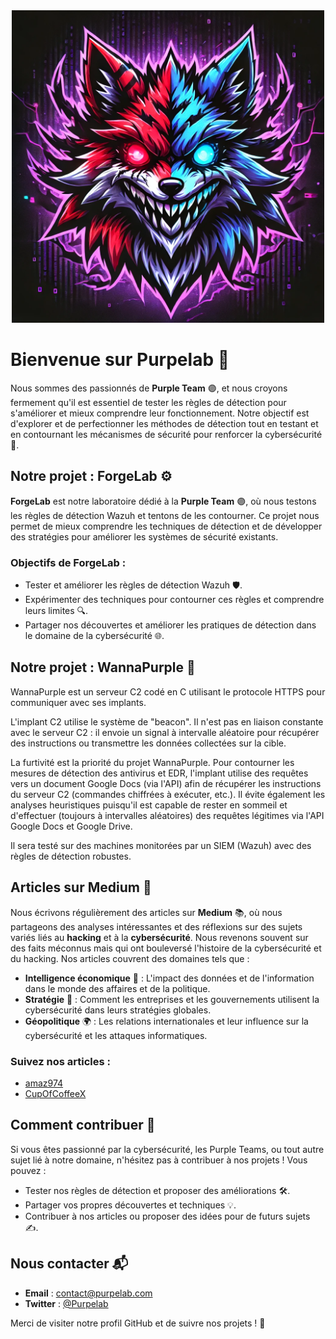 <div align="center">
  <img src="/assets/purpelab.png" alt="Logo" width="500">
</div>

# Bienvenue sur Purpelab 👋

Nous sommes des passionnés de **Purple Team** 🟣, et nous croyons fermement qu'il est essentiel de tester les règles de détection pour s'améliorer et mieux comprendre leur fonctionnement. Notre objectif est d'explorer et de perfectionner les méthodes de détection tout en testant et en contournant les mécanismes de sécurité pour renforcer la cybersécurité 🔐.

## Notre projet : ForgeLab ⚙️

**ForgeLab** est notre laboratoire dédié à la **Purple Team** 🟣, où nous testons les règles de détection Wazuh et tentons de les contourner. Ce projet nous permet de mieux comprendre les techniques de détection et de développer des stratégies pour améliorer les systèmes de sécurité existants.

### Objectifs de ForgeLab :
- Tester et améliorer les règles de détection Wazuh 🛡️.
- Expérimenter des techniques pour contourner ces règles et comprendre leurs limites 🔍.
- Partager nos découvertes et améliorer les pratiques de détection dans le domaine de la cybersécurité 🌐.


## Notre projet : WannaPurple 🦊

WannaPurple est un serveur C2 codé en C utilisant le protocole HTTPS pour communiquer avec ses implants.

L'implant C2 utilise le système de "beacon". Il n'est pas en liaison constante avec le serveur C2 : il envoie un signal à intervalle aléatoire pour récupérer des instructions ou transmettre les données collectées sur la cible.

La furtivité est la priorité du projet WannaPurple. Pour contourner les mesures de détection des antivirus et EDR, l'implant utilise des requêtes vers un document Google Docs (via l'API) afin de récupérer les instructions du serveur C2 (commandes chiffrées à exécuter, etc.). Il évite également les analyses heuristiques puisqu'il est capable de rester en sommeil et d'effectuer (toujours à intervalles aléatoires) des requêtes légitimes via l'API Google Docs et Google Drive.

Il sera testé sur des machines monitorées par un SIEM (Wazuh) avec des règles de détection robustes.


## Articles sur Medium 📝

Nous écrivons régulièrement des articles sur **Medium** 📚, où nous partageons des analyses intéressantes et des réflexions sur des sujets variés liés au **hacking** et à la **cybersécurité**. Nous revenons souvent sur des faits méconnus mais qui ont bouleversé l'histoire de la cybersécurité et du hacking. Nos articles couvrent des domaines tels que :
- **Intelligence économique** 🧠 : L'impact des données et de l'information dans le monde des affaires et de la politique.
- **Stratégie** 🎯 : Comment les entreprises et les gouvernements utilisent la cybersécurité dans leurs stratégies globales.
- **Géopolitique** 🌍 : Les relations internationales et leur influence sur la cybersécurité et les attaques informatiques.

### Suivez nos articles :
- [amaz974](https://medium.com/@amaz974)
- [CupOfCoffeeX](https://medium.com/@sraebisch)

## Comment contribuer 🤝

Si vous êtes passionné par la cybersécurité, les Purple Teams, ou tout autre sujet lié à notre domaine, n'hésitez pas à contribuer à nos projets ! Vous pouvez :
- Tester nos règles de détection et proposer des améliorations 🛠️.
- Partager vos propres découvertes et techniques 💡.
- Contribuer à nos articles ou proposer des idées pour de futurs sujets ✍️.

## Nous contacter 📬

- **Email** : [contact@purpelab.com](mailto:contact@purpelab.com)
- **Twitter** : [@Purpelab](https://twitter.com/Purpelab)

Merci de visiter notre profil GitHub et de suivre nos projets ! 🌟
